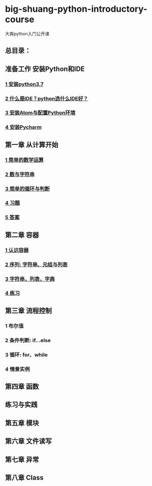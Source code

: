 # big-shuang-python-introductory-course
大爽python入门公开课

## 总目录：

## 准备工作 安装Python和IDE
### [1 安装python3.7](./contents/0/1.md)
### [2 什么是IDE？python选什么IDE好？](./contents/0/2.md)
### [3 安装Atom与配置Python环境](./contents/0/3.md)
### [4 安装Pycharm](./contents/0/4.md)

## 第一章 从计算开始
### [1 简单的数学运算](./contents/1/1.md)
### [2 数与字符串](./contents/1/2.md)
### [3 简单的循环与判断](./contents/1/3.md)
### [4 习题](./contents/1/4.md)
### [5 答案](./contents/1/5.md)

## 第二章 容器
### [1 认识容器](./contents/2/1.md)
### [2 序列: 字符串、元组与列表](./contents/2/2.md)
### [3 字符串，列表，字典](./contents/2/3.md)
### [4 练习](./contents/2/4.md)

## 第三章 流程控制
### 1 布尔值
### 2 条件判断: if...else
### 3 循环: for、while
### 4 情景实例

## 第四章 函数

## 练习与实践

## 第五章 模块
## 第六章 文件读写
## 第七章 异常

## 第八章 Class
